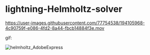 # lightning-Helmholtz-solver
 


https://user-images.githubusercontent.com/77754538/194105968-4c90759f-e086-4fd2-8a44-fbcb14884f3e.mov

gif:

![helmholtz_AdobeExpress](https://user-images.githubusercontent.com/77754538/194107187-974f32a8-5ac7-4fd6-8ff7-719e175df617.gif)
